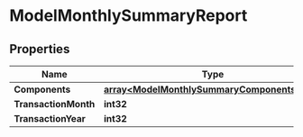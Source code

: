 

# ModelMonthlySummaryReport


## Properties

| Name | Type | Description | Notes |
|------------ | ------------- | ------------- | -------------|
|**Components** | [**array&lt;ModelMonthlySummaryComponentsData&gt;**](ModelMonthlySummaryComponentsData.md) |  |  [optional] |
|**TransactionMonth** | **int32** |  |  [optional] |
|**TransactionYear** | **int32** |  |  [optional] |



